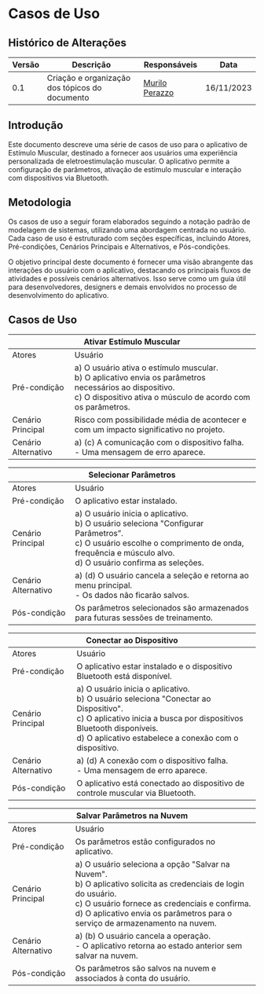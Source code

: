 # Casos de Uso
## Histórico de Alterações

| Versão | Descrição                                        | Responsáveis                                   |  Data       |
| ------ | ------------------------------------------------ | ---------------------------------------------- |  ---------- |
| 0.1    | Criação e organização dos tópicos do documento   | [Murilo Perazzo](https://github.com/murilopbs) | 16/11/2023 |

## Introdução
Este documento descreve uma série de casos de uso para o aplicativo de Estímulo Muscular, destinado a fornecer aos usuários uma experiência personalizada de eletroestimulação muscular. O aplicativo permite a configuração de parâmetros, ativação de estímulo muscular e interação com dispositivos via Bluetooth.

## Metodologia
Os casos de uso a seguir foram elaborados seguindo a notação padrão de modelagem de sistemas, utilizando uma abordagem centrada no usuário. Cada caso de uso é estruturado com seções específicas, incluindo Atores, Pré-condições, Cenários Principais e Alternativos, e Pós-condições.

O objetivo principal deste documento é fornecer uma visão abrangente das interações do usuário com o aplicativo, destacando os principais fluxos de atividades e possíveis cenários alternativos. Isso serve como um guia útil para desenvolvedores, designers e demais envolvidos no processo de desenvolvimento do aplicativo.

## Casos de Uso

<table>
  <thead>
    <tr>
      <th colspan="2" style="text-align:center;">Ativar Estímulo Muscular</th>
    </tr>
  </thead>
  <tbody>
    <tr>
      <td>Atores</td>
      <td>Usuário</td>
    </tr>
    <tr>
      <td>Pré-condição</td>
      <td>a) O usuário ativa o estímulo muscular.<br/>
      b) O aplicativo envia os parâmetros necessários ao dispositivo.<br/>
      c) O dispositivo ativa o músculo de acordo com os parâmetros.
      </td>
    </tr>
    <tr>
      <td>Cenário Principal</td>
      <td>Risco com possibilidade média de acontecer e com um impacto significativo no projeto.</td>
    </tr>
    <tr>
      <td>Cenário Alternativo</td>
      <td>a) (c) A comunicação com o dispositivo falha.<br/>
          - Uma mensagem de erro aparece.
      </td>
    </tr>
  </tbody>
</table>


<table>
  <thead>
    <tr>
      <th colspan="2" style="text-align:center;">Selecionar Parâmetros</th>
    </tr>
  </thead>
  <tbody>
    <tr>
      <td>Atores</td>
      <td>Usuário</td>
    </tr>
    <tr>
      <td>Pré-condição</td>
      <td>O aplicativo estar instalado.</td>
    </tr>
    <tr>
      <td>Cenário Principal</td>
      <td>a) O usuário inicia o aplicativo.<br/>
          b) O usuário seleciona "Configurar Parâmetros”.<br/>
          c) O usuário escolhe o comprimento de onda, frequência e músculo alvo.<br/>
          d) O usuário confirma as seleções.
      </td>
    </tr>
    <tr>
      <td>Cenário Alternativo</td>
      <td>a) (d) O usuário cancela a seleção e retorna ao menu principal.<br/>
          - Os dados não ficarão salvos.
      </td>
    </tr>
    <tr>
      <td>Pós-condição</td>
      <td>Os parâmetros selecionados são armazenados para futuras sessões de treinamento.</td>
    </tr>
  </tbody>
</table>

<table>
  <thead>
    <tr>
      <th colspan="2" style="text-align:center;">Conectar ao Dispositivo</th>
    </tr>
  </thead>
  <tbody>
    <tr>
      <td>Atores</td>
      <td>Usuário</td>
    </tr>
    <tr>
      <td>Pré-condição</td>
      <td>O aplicativo estar instalado e o dispositivo Bluetooth está disponível.</td>
    </tr>
    <tr>
      <td>Cenário Principal</td>
      <td>a) O usuário inicia o aplicativo.<br/>
          b) O usuário seleciona "Conectar ao Dispositivo".<br/>
          c) O aplicativo inicia a busca por dispositivos Bluetooth disponíveis.<br/>
          d) O aplicativo estabelece a conexão com o dispositivo.
      </td>
    </tr>
    <tr>
      <td>Cenário Alternativo</td>
      <td>a) (d) A conexão com o dispositivo falha.<br/>
          - Uma mensagem de erro aparece.
      </td>
    </tr>
    <tr>
      <td>Pós-condição</td>
      <td>O aplicativo está conectado ao dispositivo de controle muscular via Bluetooth.</td>
    </tr>
  </tbody>
</table>

<table>
  <thead>
    <tr>
      <th colspan="2" style="text-align:center;">Salvar Parâmetros na Nuvem</th>
    </tr>
  </thead>
  <tbody>
    <tr>
      <td>Atores</td>
      <td>Usuário</td>
    </tr>
    <tr>
      <td>Pré-condição</td>
      <td>Os parâmetros estão configurados no aplicativo.</td>
    </tr>
    <tr>
      <td>Cenário Principal</td>
      <td>a) O usuário seleciona a opção "Salvar na Nuvem".<br/>
          b) O aplicativo solicita as credenciais de login do usuário.<br/>
          c) O usuário fornece as credenciais e confirma.<br/>
          d) O aplicativo envia os parâmetros para o serviço de armazenamento na nuvem.<br/>
      </td>
    </tr>
    <tr>
      <td>Cenário Alternativo</td>
      <td>a) (b) O usuário cancela a operação.<br/>
          - O aplicativo retorna ao estado anterior sem salvar na nuvem.
      </td>
    </tr>
    <tr>
      <td>Pós-condição</td>
      <td>Os parâmetros são salvos na nuvem e associados à conta do usuário.</td>
    </tr>
  </tbody>
</table>
